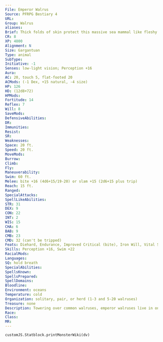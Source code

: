 ```yaml
---
File: Emperor Walrus
Source: PFRPG Bestiary 4
URL: 
Group: Walrus
aliases: 
Brief: Thick folds of skin protect this massive sea mammal like fleshy armor. Tusks as tall as humans jut from its whiskered face.
CR: 8
XP: 4800
Alignment: N
Size: Gargantuan
Type: animal
SubType: 
Initiative: -1
Senses: low-light vision; Perception +16
Aura: 
AC: 20, touch 5, flat-footed 20
ACMods: (-1 Dex, +15 natural, -4 size)
HP: 126
HD: (12d8+72)
HPMods: 
Fortitude: 14
Reflex: 7
Will: 8
SaveMods: 
DefensiveAbilities: 
DR: 
Immunities: 
Resist: 
SR: 
Weaknesses: 
Space: 20 ft.
Speed: 20 ft.
MoveMods: 
Burrow: 
Climb: 
Fly: 
Maneuverability: 
Swim: 60 ft.
Melee: bite +16 (4d6+15/19-20) or slam +15 (2d6+15 plus trip)
Reach: 15 ft.
Ranged: 
SpecialAttacks: 
SpellLikeAbilities: 
STR: 31
DEX: 9
CON: 22
INT: 2
WIS: 15
CHA: 6
BAB: 9
CMB: 23
CMD: 32 (can't be tripped)
Feats: Diehard, Endurance, Improved Critical (bite), Iron Will, Vital Strike, Weapon Focus (bite)
Skills: Perception +16, Swim +22
RacialMods: 
Languages: 
SQ: hold breath
SpecialAbilities: 
SpellsKnown: 
SpellsPrepared: 
SpellDomains: 
Bloodline: 
Environment: oceans
Temperature: cold
Organization: solitary, pair, or herd (1-3 and 5-20 walruses)
Treasure: none
Description: Towering over common walruses, emperor walruses live in only the most secluded arctic areas. They might be throwbacks to an earlier age of giant animals or bred by druids to be superior arctic predators. They often live in the company of common walruses, but are far more aggressive, driving off or killing any potential threats to the herd. Emperor walruses have a similar diet to common walruses, but may also eat giant crabs, seals, large fish, and seabirds. A full-grown male emperor walrus measures 20 feet in length and weighs around 16 tons, with tusks up to 6 feet long. It can live up to 80 years.
Race: 
Class: 
MR: 
---
```

```dataviewjs
customJS.Statblock.printMonsterWiki(dv)
```
